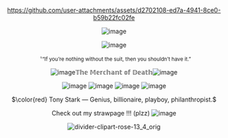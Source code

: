 <div align="center">



https://github.com/user-attachments/assets/d2702108-ed7a-4941-8ce0-b59b22fc02fe



![image](https://github.com/user-attachments/assets/8ed12297-b704-4caf-8d0a-1e81b6fc92e4)


![image](https://github.com/user-attachments/assets/1ee4dbc0-692e-4bb1-98e3-8a6b083bd799)


<sup>〝“If you’re nothing without the suit, then you shouldn’t have it.”</sup>

![image](https://github.com/user-attachments/assets/ebf6cd2a-92ef-46da-966f-b5e73718ca9d)𝕋𝕙𝕖 𝕄𝕖𝕣𝕔𝕙𝕒𝕟𝕥 𝕠𝕗 𝔻𝕖𝕒𝕥𝕙![image](https://github.com/user-attachments/assets/acabe549-27ee-4be2-878d-9f5046f133ef)

![image](https://github.com/user-attachments/assets/8ab458eb-85e0-4ddb-bd54-c3f548fa07c2)
![image](https://github.com/user-attachments/assets/69d96ca9-577b-4629-a3b7-bf26186ea028)
![image](https://github.com/user-attachments/assets/eae7e858-bd5c-4ce1-9870-99f7d75e4faf)
![image](https://github.com/user-attachments/assets/170a2e95-6d95-49e1-a152-fa37979d344e)


$\color{red} Tony Stark — Genius, billionaire, playboy, philanthropist.$

Check out my strawpage !!! (plzz) ![image](https://github.com/user-attachments/assets/c43ec62b-1bb5-4b49-bc69-5b987a8244de)


![divider-clipart-rose-13_4_orig](https://github.com/user-attachments/assets/b837ecbd-a075-4a14-b699-5363b849f073)
